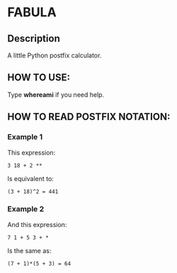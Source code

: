 # FABULA

## Description ##
A little Python postfix calculator. 

## HOW TO USE:
Type **whereami** if you need help.

## HOW TO READ POSTFIX NOTATION:
### Example 1
This expression:

```
3 18 + 2 **
```

Is equivalent to:

```
(3 + 18)^2 = 441
```
### Example 2

And this expression:

```
7 1 + 5 3 + *
```
Is the same as:

```
(7 + 1)*(5 + 3) = 64
```
